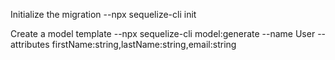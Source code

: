 Initialize the migration
--npx sequelize-cli init

Create a model template
--npx sequelize-cli model:generate --name User --attributes firstName:string,lastName:string,email:string
